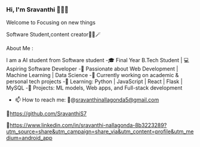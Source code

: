### Hi, I'm Sravanthi 🙋‍♀️👋
Welcome to Focusing on new things

Software Student,content creator👩‍💻🪄 

About Me :

I am a AI student from Software student
-🎓 Final Year B.Tech Student | 💻 Aspiring Software Developer
-🚀 Passionate about Web Development | Machine Learning | Data Science
-🔭 Currently working on academic & personal tech projects
-🌱 Learning: Python | JavaScript | React | Flask | MySQL
-📌 Projects: ML models, Web apps, and Full-stack development



- 📫 How to reach me:
🐾@sravanthinallagonda5@gmail.com


🦋https://github.com/SravanthiS7


👀https://www.linkedin.com/in/sravanthi-nallagonda-8b3223289?utm_source=share&utm_campaign=share_via&utm_content=profile&utm_medium=android_app

